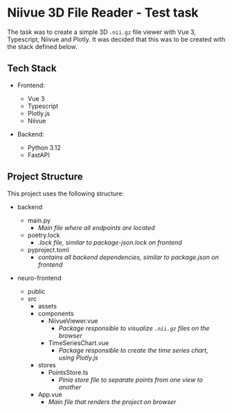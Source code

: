 # Niivue 3D File Reader - Test task

The task was to create a simple 3D `.nii.gz` file viewer with Vue 3, Typescript, Niivue and Plotly.
It was decided that this was to be created with the stack defined below.

## Tech Stack

- Frontend:
  - Vue 3
  - Typescript
  - Plotly.js
  - Niivue

- Backend:
  - Python 3.12
  - FastAPI

## Project Structure

This project uses the following structure:

- backend
  - main.py
    - _Main file where all endpoints are located_
  - poetry.lock
    - _.lock file, similar to package-json.lock on frontend_
  - pyproject.toml
    - _contains all backend dependencies, similar to package.json on frontend_

- neuro-frontend
  - public
  - src
    - assets
    - components
      - NiivueViewer.vue
        - _Package responsible to visualize `.nii.gz` files on the browser_
      - TimeSeriesChart.vue
        - _Package responsible to create the time series chart, using Plotly.js_
    - stores
      - PointsStore.ts
        - _Pinia store file to separate points from one view to another_
    - App.vue
      - _Main file that renders the project on browser_

